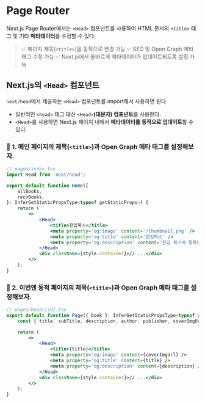 # Page Router

Next.js Page Router에서는 `<Head>` 컴포넌트를 사용하여 HTML 문서의 `<title>` 태그 및 기타 **메타데이터**를 수정할 수 있다.

> ✅ 페이지 제목(`<title>`)을 동적으로 변경 가능
> ✅ SEO 및 Open Graph 메타 태그 수정 가능
> ✅ Next.js에서 올바르게 메타데이터가 업데이트되도록 설정 가능

## Next.js의 `<Head>` 컴포넌트

`next/head`에서 제공하는 `<Head>` 컴포넌트를 import해서 사용하면 된다.

-   일반적인 `<head>` 태그 대신 `<Head>`**(대문자) 컴포넌트**를 사용한다.
-   `<Head>`를 사용하면 Next.js 페이지 내에서 **메타데이터를 동적으로 업데이트**할 수 있다.

### 📝 1. 메인 페이지의 제목(`<title>`)과 Open Graph 메타 태그를 설정해보자.

```jsx
// pages/index.tsx
import Head from 'next/head';

export default function Home({
    allBooks,
    recoBooks,
}: InferGetStaticPropsType<typeof getStaticProps>) {
    return (
        <>
            <Head>
                <title>한입북스</title>
                <meta property='og:image' content='/thumbnail.png' />
                <meta property='og:title' content='한입북스' />
                <meta property='og:description' content='한입 북스에 등록된 도서들을 만나보세요' />
            </Head>
            <div className={style.container}>// ...</div>
        </>
    );
}
```

### 📝 2. 이번엔 동적 페이지의 제목(`<title>`)과 Open Graph 메타 태그를 설정해보자.

```jsx
// pages/book/[id].tsx
export default function Page({ book }: InferGetStaticPropsType<typeof getStaticProps>) {
    const { title, subTitle, description, author, publisher, coverImgUrl } = book;

    return (
        <>
            <Head>
                <title>{title}</title>
                <meta property='og:image' content={coverImgUrl} />
                <meta property='og:title' content={title} />
                <meta property='og:description' content={description} />
            </Head>
            <div className={style.container}>// ...</div>
        </>
    );
}
```

<br>
